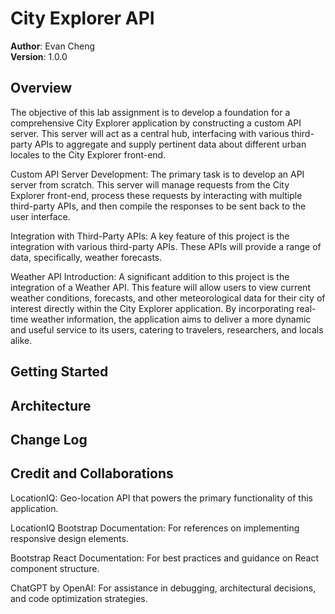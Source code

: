 # City Explorer API

**Author**: Evan Cheng  
**Version**: 1.0.0

## Overview

The objective of this lab assignment is to develop a foundation for a comprehensive City Explorer application by constructing a custom API server. This server will act as a central hub, interfacing with various third-party APIs to aggregate and supply pertinent data about different urban locales to the City Explorer front-end.

Custom API Server Development: The primary task is to develop an API server from scratch. This server will manage requests from the City Explorer front-end, process these requests by interacting with multiple third-party APIs, and then compile the responses to be sent back to the user interface.

Integration with Third-Party APIs: A key feature of this project is the integration with various third-party APIs. These APIs will provide a range of data, specifically, weather forecasts.

Weather API Introduction: A significant addition to this project is the integration of a Weather API. This feature will allow users to view current weather conditions, forecasts, and other meteorological data for their city of interest directly within the City Explorer application. By incorporating real-time weather information, the application aims to deliver a more dynamic and useful service to its users, catering to travelers, researchers, and locals alike.

## Getting Started

## Architecture

## Change Log

## Credit and Collaborations
LocationIQ: Geo-location API that powers the primary functionality of this application.  

LocationIQ Bootstrap Documentation: For references on implementing responsive design elements.  

Bootstrap React Documentation: For best practices and guidance on React component structure.  

ChatGPT by OpenAI: For assistance in debugging, architectural decisions, and code optimization strategies.
